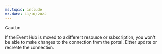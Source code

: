 ```yaml
---
ms.topic: include
ms.date: 11/10/2022
---
```


> [!CAUTION]
> If the Event Hub is moved to a different resource or subscription, you won't be able to make changes to the connection from the portal. Either update or recreate the connection.

